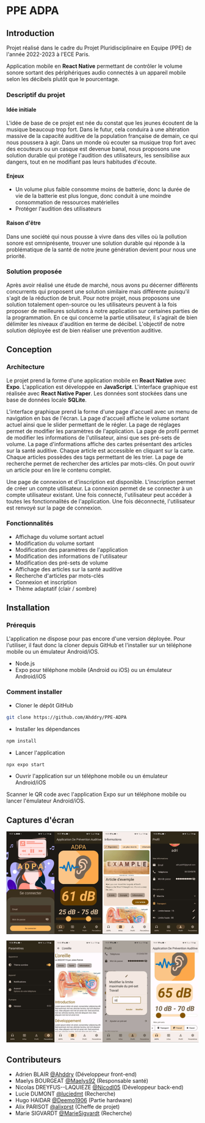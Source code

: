 # PPE ADPA

## Introduction

Projet réalisé dans le cadre du Projet Pluridisciplinaire en Equipe (PPE) de l'année 2022-2023 à l'ECE Paris.

Application mobile en **React Native** permettant de contrôler le volume sonore sortant des périphériques audio connectés à un appareil mobile selon les décibels plutôt que le pourcentage.

### Descriptif du projet

#### Idée initiale

L'idée de base de ce projet est née du constat que les jeunes écoutent de la musique beaucoup trop fort. Dans le futur, cela conduira à une altération massive de la capacité auditive de la population française de demain, ce qui nous poussera à agir.
Dans un monde où ecouter sa musique trop fort avec des ecouteurs ou un casque est devenue banal, nous proposons une solution durable qui protège l'audition des utilisateurs, les sensibilise aux dangers, tout en ne modifiant pas leurs habitudes d'écoute.

#### Enjeux

- Un volume plus faible consomme moins de batterie, donc la durée de vie de la batterie est plus longue, donc conduit à une moindre consommation de ressources matérielles
- Protéger l'audition des utilisateurs

#### Raison d'être

Dans une société qui nous pousse à vivre dans des villes où la pollution sonore est omniprésente, trouver une solution durable qui réponde à la problématique de la santé de notre jeune génération devient pour nous une priorité.

### Solution proposée

Après avoir réalisé une étude de marché, nous avons pu décerner différents concurrents qui proposent une solution similaire mais différente puisqu'il s'agit de la réduction de bruit. Pour notre projet, nous proposons une solution totalement open-source ou les utilisateurs peuvent à la fois proposer de meilleures solutions à notre application sur certaines parties de la programmation. En ce qui concerne la partie utilisateur, il s'agirait de bien délimiter les niveaux d'audition en terme de décibel. L'objectif de notre solution déployée est de bien réaliser une prévention auditive.

## Conception

### Architecture

Le projet prend la forme d'une application mobile en **React Native** avec **Expo**. L'application est développée en **JavaScript**. L'interface graphique est réalisée avec **React Native Paper**. Les données sont stockées dans une base de données locale **SQLite**.

L'interface graphique prend la forme d'une page d'accueil avec un menu de navigation en bas de l'écran. La page d'accueil affiche le volume sortant actuel ainsi que le slider permettant de le régler. La page de réglages permet de modifier les paramètres de l'application. La page de profil permet de modifier les informations de l'utilisateur, ainsi que ses pré-sets de volume. La page d'informations affiche des cartes présentant des articles sur la santé auditive. Chaque article est accessible en cliquant sur la carte. Chaque articles possèdes des tags permettant de les trier. La page de recherche permet de rechercher des articles par mots-clés. On pout ouvrir un article pour en lire le contenu complet.

Une page de connexion et d'inscription est disponible. L'inscription permet de créer un compte utilisateur. La connexion permet de se connecter à un compte utilisateur existant. Une fois connecté, l'utilisateur peut accéder à toutes les fonctionnalités de l'application. Une fois déconnecté, l'utilisateur est renvoyé sur la page de connexion.

### Fonctionnalités

- Affichage du volume sortant actuel
- Modification du volume sortant
- Modification des paramètres de l'application
- Modification des informations de l'utilisateur
- Modification des pré-sets de volume
- Affichage des articles sur la santé auditive
- Recherche d'articles par mots-clés
- Connexion et inscription
- Thème adaptatif (clair / sombre)

## Installation

### Prérequis

L'application ne dispose pour pas encore d'une version déployée. Pour l'utiliser, il faut donc la cloner depuis GitHub et l'installer sur un téléphone mobile ou un émulateur Android/iOS.

- Node.js
- Expo pour téléphone mobile (Android ou iOS) ou un émulateur Android/iOS

### Comment installer

- Cloner le dépôt GitHub

```bash
git clone https://github.com/Ahddry/PPE-ADPA
```

- Installer les dépendances

```bash
npm install
```

- Lancer l'application

```bash
npx expo start
```

- Ouvrir l'application sur un téléphone mobile ou un émulateur Android/iOS

Scanner le QR code avec l'application Expo sur un téléphone mobile ou lancer l'émulateur Android/iOS.

## Captures d'écran

![Pages de connexion, d'acceuil, d'information et de profil](images/Screenshot1.jpg)

![Pages de réglages, d'article, et d'acceuil](images/Screenshot2.jpg)

## Contributeurs

- Adrien BLAIR [@Ahddry](https://github.com/Ahddry) (Développeur front-end)
- Maelys BOURGEAT [@Maelys92](https://github.com/Maelys92) (Responsable santé)
- Nicolas DREYFUS--LAQUIEZE [@Nicodl05](https://github.com/Nicodl05) (Développeur back-end)
- Lucie DUMONT [@luciedmt](https://github.com/luciedmt) (Recherche)
- Hugo HAIDAR [@Deemo1906](https://github.com/Deemo1906) (Partie hardware)
- Alix PARISOT [@alixprst](https://github.com/alixprst) (Cheffe de projet)
- Marie SIGVARDT [@MarieSigvardt](https://github.com/) (Recherche)
